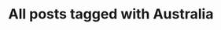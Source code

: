 ---
layout: tag
title: "All posts tagged with Australia"
permalink: /weblog/tags/australia/
taxonomy: Australia
---